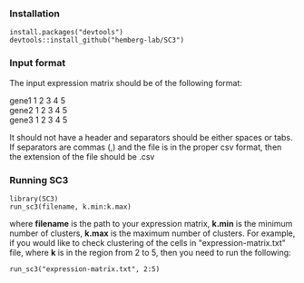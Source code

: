 ### Installation

```{R}
install.packages("devtools")
devtools::install_github("hemberg-lab/SC3")
```

### Input format

The input expression matrix should be of the following format:

gene1 1 2 3 4 5  
gene2 1 2 3 4 5  
gene3 1 2 3 4 5  

It should not have a header and separators should be either spaces or tabs. If separators are commas (,) and the file is in the proper csv format, then the extension of the file should be .csv

### Running SC3

```{R}
library(SC3)
run_sc3(filename, k.min:k.max)
```

where __filename__ is the path to your expression matrix, __k.min__ is the minimum number of clusters, __k.max__ is the maximum number of clusters. For example, if you would like to check clustering of the cells in "expression-matrix.txt" file, where __k__ is in the region from 2 to 5, then you need to run the following:

```{R}
run_sc3("expression-matrix.txt", 2:5)
```
